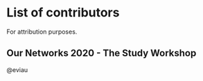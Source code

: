 # List of contributors

For attribution purposes.

## Our Networks 2020 - The Study Workshop

@eviau
